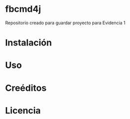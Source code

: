 # fbcmd4j
Repositorio creado para guardar proyecto para Evidencia 1 

<h1>Instalación</h1>
<h1>Uso</h1>
<h1>Creéditos</h1>
<h1>Licencia</h1>
